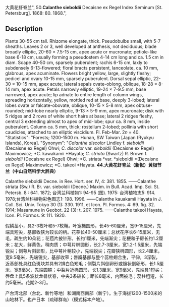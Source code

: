 大黄花虾脊兰",
50.**Calanthe sieboldii** Decaisne ex Regel Index Seminum [St. Petersburg]. 1868: 80. 1868.",

## Description
Plants 30-55 cm tall. Rhizome elongate, thick. Pseudobulbs small, with 5-7 sheaths. Leaves 2 or 3, well developed at anthesis, not deciduous; blade broadly elliptic, 20-60 × 7.5-15 cm, apex acute or mucronate; petiole-like base 6-18 cm, usually forming a pseudostem 4-14 cm long and ca. 1.5 cm in diam. Scape 40-50 cm, sparsely puberulent; rachis 6-15 cm, laxly to subdensely 6-13-flowered; floral bracts persistent, lanceolate, ca. 10 mm, glabrous, apex acuminate. Flowers bright yellow, large, slightly fleshy; pedicel and ovary 10-15 mm, sparsely puberulent. Dorsal sepal elliptic, 22-30 × 10-15 mm, apex acute; lateral sepals ovate-oblong, oblique, 18-28 × 8-14 mm, apex acute. Petals narrowly elliptic, 19-24 × 7-9.5 mm, base narrowed, apex acute; lip adnate to entire length of column wings, spreading horizontally, yellow, mottled red at base, deeply 3-lobed; lateral lobes ovate or falcate-obovate, oblique, 10-15 × 5-8 mm, apex obtuse-rounded; mid-lobe nearly elliptic, 9-13 × 5-9 mm, apex mucronate; disk with 5 ridges and 2 rows of white short hairs at base; lateral 2 ridges fleshy, central 3 extending almost to apex of mid-lobe; spur ca. 8 mm, inside puberulent. Column ca. 5 mm, thick; rostellum 2-lobed; pollinia with short caudicles, attached to an elliptic viscidium. Fl. Feb-Mar. 2*n* = 40.
  "Statistics": "Forests; 1200-1500 m. Hunan, SW Taiwan [Japan (Ryukyu Islands), Korea].
  "Synonym": "*Calanthe discolor* Lindley f. *sieboldii* (Decaisne ex Regel) Ohwi; *C. discolor* var. *sieboldii* (Decaisne ex Regel) Maximowicz; *C. kawakamii *Hayata; *C. striata* (Swartz) R. Brown f. *sieboldii* (Decaisne ex Regel) Ohwi; *C. striata *var. *sieboldii *(Decaisne ex Regel) Maximowicz; *C. takeoi *Hayata.
**44.大黄花虾脊兰（新拟）黄根节兰（中山自然科学大辞典）**

Calanthe sieboldii Decne. in Rev. Hort. ser. IV, 4: 381. 1855. ——Calanthe striata (Sw.) R. Br. var. sieboldii (Decne.) Maxim. in Bull. Acad. Imp. Sci. St. Petersb. 8 : 641. 1872; 台湾兰科植物1: 94-95 (图). 1975: 台湾植物志5: 914. 1978;台湾兰科植物彩色图志1: 198. 1996. ——Calanthe kauakamii Hayata in J. Coll. Sci. Univ. Tokyo 30 (1): 330. 1911, et Icon. Pl. Formos. 4: 69. fig. 32. 1914; Masamune in Geobot. 22 (3): t. 207. 1975. ——Calanthe takeoi Hayata, Icon. Pl. Formos. 9: 111. 1920.

假鳞茎小，具2-3枚叶和5-7枚鞘。叶宽椭圆形，长45-60厘米，宽9-15厘米，先端具短尖，基部收狭为较长的柄。花葶长40-50厘米；总状花序长6-15厘米，无毛，疏生约10朵花；花苞片披针形，长约1厘米，先端渐尖；花梗和子房长约1.2厘米；花大，鲜黄色，稍肉质；中萼片椭圆形，长2.7-3厘米，宽1.2-1.5厘米，先端锐尖；侧萼片斜卵形，比中萼片稍较小，先端锐尖；花瓣狭椭圆形，长2.4厘米，宽9.5毫米，先端锐尖，基部收窄；唇瓣基部与整个蕊柱翅合生，平伸，3深裂，近基部处具红色斑块并具有2排白色短毛；侧裂片斜倒卵形或镰状倒卵形，长1.5厘米，宽8毫米，先端圆钝；中裂片近椭圆形，长1.3厘米，宽9毫米，先端具1短尖；唇盘上具5条波状龙骨状脊，中央3条较长；距长8毫米，内面被毛；蕊柱粗短，长约5毫米。花期2-3月。

产台湾北部（台北、新竹等地）和湖南西南部（新宁）。生于海拔1200-1500米的山地林下。也产日本（琉球群岛）（模式标本产地）。
